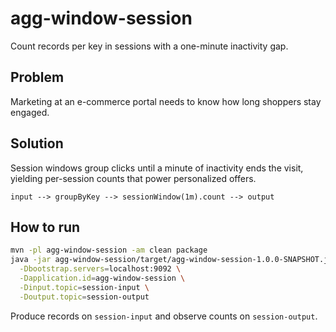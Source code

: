 # agg-window-session

Count records per key in sessions with a one-minute inactivity gap.

## Problem
Marketing at an e-commerce portal needs to know how long shoppers stay engaged.

## Solution
Session windows group clicks until a minute of inactivity ends the visit, yielding
per-session counts that power personalized offers.

```
input --> groupByKey --> sessionWindow(1m).count --> output
```

## How to run

```bash
mvn -pl agg-window-session -am clean package
java -jar agg-window-session/target/agg-window-session-1.0.0-SNAPSHOT.jar \
  -Dbootstrap.servers=localhost:9092 \
  -Dapplication.id=agg-window-session \
  -Dinput.topic=session-input \
  -Doutput.topic=session-output
```

Produce records on `session-input` and observe counts on `session-output`.
